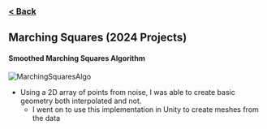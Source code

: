 ### [< Back](https://github.com/Jstaria/TestProjects/tree/main?tab=readme-ov-file#readme)

## Marching Squares (2024 Projects)

#### Smoothed Marching Squares Algorithm
![MarchingSquaresAlgo](https://i.imgur.com/hbw8Z1x.png)

- Using a 2D array of points from noise, I was able to create basic geometry both interpolated and not.
    - I went on to use this implementation in Unity to create meshes from the data
